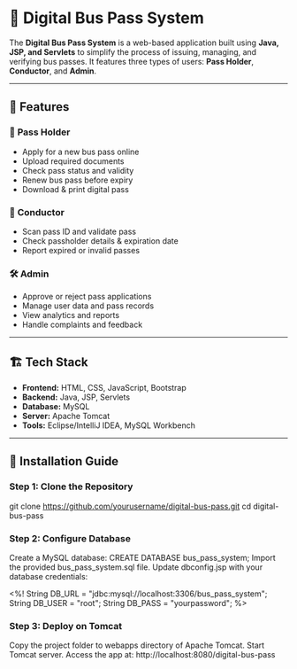 # 🚌 Digital Bus Pass System

The **Digital Bus Pass System** is a web-based application built using **Java, JSP, and Servlets** to simplify the process of issuing, managing, and verifying bus passes. It features three types of users: **Pass Holder**, **Conductor**, and **Admin**.

---

## 🚀 Features

### 👤 **Pass Holder**
- Apply for a new bus pass online
- Upload required documents
- Check pass status and validity
- Renew bus pass before expiry
- Download & print digital pass

### 🎫 **Conductor**
- Scan pass ID and validate pass
- Check passholder details & expiration date
- Report expired or invalid passes

### 🛠️ **Admin**
- Approve or reject pass applications
- Manage user data and pass records
- View analytics and reports
- Handle complaints and feedback

---

## 🏗️ Tech Stack

- **Frontend:** HTML, CSS, JavaScript, Bootstrap
- **Backend:** Java, JSP, Servlets
- **Database:** MySQL
- **Server:** Apache Tomcat
- **Tools:** Eclipse/IntelliJ IDEA, MySQL Workbench

---

## 🎯 Installation Guide

### Step 1: Clone the Repository
git clone https://github.com/yourusername/digital-bus-pass.git
cd digital-bus-pass

### Step 2: Configure Database
Create a MySQL database:
CREATE DATABASE bus_pass_system;
Import the provided bus_pass_system.sql file.
Update dbconfig.jsp with your database credentials:

<%! 
String DB_URL = "jdbc:mysql://localhost:3306/bus_pass_system";
String DB_USER = "root";
String DB_PASS = "yourpassword";
%>

### Step 3: Deploy on Tomcat
Copy the project folder to webapps directory of Apache Tomcat.
Start Tomcat server.
Access the app at:
http://localhost:8080/digital-bus-pass

